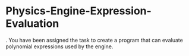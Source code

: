 # Physics-Engine-Expression-Evaluation
. You have been assigned the task to create a program that can evaluate polynomial expressions used by the engine.
